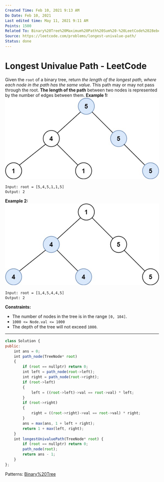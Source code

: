 ```yaml
---
Created Time: Feb 10, 2021 9:13 AM
Do Date: Feb 10, 2021
Last edited time: May 11, 2021 9:11 AM
Points: 1500
Related To: Binary%20Tree%20Maximum%20Path%20Sum%20-%20LeetCode%2028ebeed1237b40b4a956425aa1a7f1dc.md
Source: https://leetcode.com/problems/longest-univalue-path/
Status: done
---
```


# Longest Univalue Path - LeetCode

Given the `root` of a binary tree, return *the length of the longest path, where each node in the path has the same value*. This path may or may not pass through the root.
**The length of the path** between two nodes is represented by the number of edges between them.
**Example 1:**
![Longest%20Univalue%20Path%20-%20LeetCode%2065cafe19478b4f4ca3830cdb472f422b/ex1.jpg](Longest%20Univalue%20Path%20-%20LeetCode%2065cafe19478b4f4ca3830cdb472f422b/ex1.jpg)
```
Input: root = [5,4,5,1,1,5]
Output: 2
```
**Example 2:**
![Longest%20Univalue%20Path%20-%20LeetCode%2065cafe19478b4f4ca3830cdb472f422b/ex2.jpg](Longest%20Univalue%20Path%20-%20LeetCode%2065cafe19478b4f4ca3830cdb472f422b/ex2.jpg)
```
Input: root = [1,4,5,4,4,5]
Output: 2
```
**Constraints:**
- The number of nodes in the tree is in the range `[0, 104]`.
- `1000 <= Node.val <= 1000`
- The depth of the tree will not exceed `1000`.
---
```jsx
class Solution {
public:
    int ans = 0; 
    int path_node(TreeNode* root)
    {
        if (root == nullptr) return 0; 
        int left = path_node(root->left); 
        int right = path_node(root->right); 
        if (root->left)
        {
            left = ((root->left)->val == root->val) * left;
        }
        if (root->right)
        {
            right = ((root->right)->val == root->val) * right; 
        }
        ans = max(ans, 1 + left + right); 
        return 1 + max(left, right); 
    }
    int longestUnivaluePath(TreeNode* root) {
        if (root == nullptr) return 0; 
        path_node(root); 
        return ans - 1; 
    }
};
```
Patterns: [Binary%20Tree](patterns/Binary%20Tree.md)